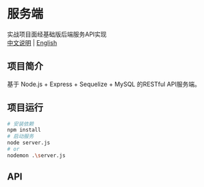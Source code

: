 # 服务端
实战项目面经基础版后端服务API实现  
[中文说明](README.md) | [English](README-en.md)
## 项目简介

基于 Node.js + Express + Sequelize + MySQL 的RESTful API服务端。

## 项目运行
```sh
# 安装依赖
npm install
# 启动服务
node server.js
# or
nodemon .\server.js
```

## API
